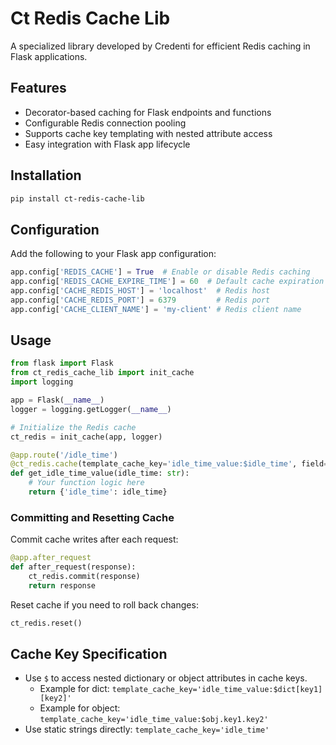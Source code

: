 # Ct Redis Cache Lib

A specialized library developed by Credenti for efficient Redis caching in Flask applications.

## Features

- Decorator-based caching for Flask endpoints and functions
- Configurable Redis connection pooling
- Supports cache key templating with nested attribute access
- Easy integration with Flask app lifecycle

## Installation

```sh
pip install ct-redis-cache-lib
```

## Configuration

Add the following to your Flask app configuration:

```python
app.config['REDIS_CACHE'] = True  # Enable or disable Redis caching
app.config['REDIS_CACHE_EXPIRE_TIME'] = 60  # Default cache expiration time in seconds
app.config['CACHE_REDIS_HOST'] = 'localhost'  # Redis host
app.config['CACHE_REDIS_PORT'] = 6379         # Redis port
app.config['CACHE_CLIENT_NAME'] = 'my-client' # Redis client name
```

## Usage

```python
from flask import Flask
from ct_redis_cache_lib import init_cache
import logging

app = Flask(__name__)
logger = logging.getLogger(__name__)

# Initialize the Redis cache
ct_redis = init_cache(app, logger)

@app.route('/idle_time')
@ct_redis.cache(template_cache_key='idle_time_value:$idle_time', field='$idle_time')
def get_idle_time_value(idle_time: str):
    # Your function logic here
    return {'idle_time': idle_time}
```

### Committing and Resetting Cache

Commit cache writes after each request:

```python
@app.after_request
def after_request(response):
    ct_redis.commit(response)
    return response
```

Reset cache if you need to roll back changes:

```python
ct_redis.reset()
```

## Cache Key Specification

- Use `$` to access nested dictionary or object attributes in cache keys.
  - Example for dict: `template_cache_key='idle_time_value:$dict[key1][key2]'`
  - Example for object: `template_cache_key='idle_time_value:$obj.key1.key2'`
- Use static strings directly: `template_cache_key='idle_time'`
